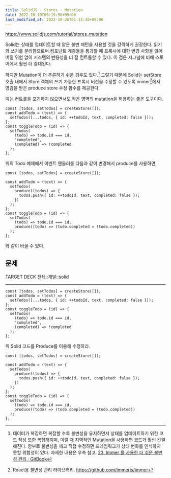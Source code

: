 ```yaml
---
title: SolidJS - Stores - Mutation
date: 2022-10-10T00:19:58+09:00
last_modified_at: 2022-10-26T01:11:30+09:00
---
```


https://www.solidjs.com/tutorial/stores_mutation

Solid는 상태를 업데이트할 때 얕은 불변 패턴을 사용할 것을 강력하게 권장한다. 읽기와 쓰기를 분리함으로써 컴포넌트 계층들을 통과할 때 프록시에 대한 변경 사항을 잃어버릴 위험 없이 시스템의 반응성을 더 잘 컨트롤할 수 있다. 이 점은 시그널에 비해 스토어에서 훨씬 더 증대된다.

하지만 Mutation이 더 추론하기 쉬운 경우도 있다.[^불변성유지] 그렇기 때문에 Solid는 setStore 호출 내에서 Store 객체의 쓰기 가능한 프록시 버전을 수정할 수 있도록 immer[^immer]에서 영감을 받은 produce store 수정 함수를 제공한다.

[^immer]: React용 불변성 관리 라이브러리. https://github.com/immerjs/immer

[^불변성유지]: 데이터가 복잡하면 복잡할 수록 불변성을 유지하면서 상태를 업데이트하기 위한 코드 작성 또한 복잡해지며, 이럴 때 지역적인 Mutation을 사용하면 코드가 훨씬 간결해진다. 함부로 불변성을 깨고 직접 수정하면 프레임워크가 상태 변화를 인식하지 못할 위험성이 있다. 자세한 내용은 우측 참고. [23. Immer 를 사용한 더 쉬운 불변성 관리 · GitBook](https://react.vlpt.us/basic/23-immer.html)

이는 컨트롤을 포기하지 않으면서도 작은 영역의 mutation을 허용하는 좋은 도구이다.

```tsx
const [todos, setTodos] = createStore([]);
const addTodo = (text) => {
  setTodos([...todos, { id: ++todoId, text, completed: false }]);
};
const toggleTodo = (id) => {
  setTodos(
    (todo) => todo.id === id,
    "completed",
    (completed) => !completed
  );
};
```

위의 Todo 예제에서 이벤트 핸들러를 다음과 같이 변경해서 produce를 사용하면,

```tsx
const [todos, setTodos] = createStore([]);

const addTodo = (text) => {
  setTodos(
    produce((todos) => {
      todos.push({ id: ++todoId, text, completed: false });
    })
  );
};
const toggleTodo = (id) => {
  setTodos(
    (todo) => todo.id === id,
    produce((todo) => (todo.completed = !todo.completed))
  );
};
```

와 같이 바꿀 수 있다.

## 문제

TARGET DECK
전체::개발::solid

---

<!--ankiQ-->

```tsx
const [todos, setTodos] = createStore([]);
const addTodo = (text) => {
  setTodos([...todos, { id: ++todoId, text, completed: false }]);
};
const toggleTodo = (id) => {
  setTodos(
    (todo) => todo.id === id,
    "completed",
    (completed) => !completed
  );
};
```

위 Solid 코드를 Produce를 이용해 수정하라.

<!--ankiA-->

```tsx
const [todos, setTodos] = createStore([]);

const addTodo = (text) => {
  setTodos(
    produce((todos) => {
      todos.push({ id: ++todoId, text, completed: false });
    })
  );
};
const toggleTodo = (id) => {
  setTodos(
    (todo) => todo.id === id,
    produce((todo) => (todo.completed = !todo.completed))
  );
};
```

<!--ankiE-->
<!--ID: 1665040051778-->
